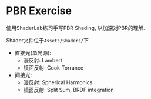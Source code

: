 # PBR Exercise

使用ShaderLab练习手写PBR Shading, 以加深对PBR的理解.

Shader文件位于`Assets/Shaders/`下

* 直接光(单光源):
  * 漫反射: Lambert
  * 镜面反射: Cook-Torrance
* 间接光:
  * 漫反射: Spherical Harmonics
  * 镜面反射: Split Sum, BRDF integration